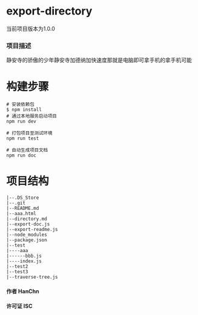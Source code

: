 
# export-directory
当前项目版本为1.0.0
### 项目描述
静安寺的骄傲的少年静安寺加德纳加快速度那就是电脑即可拿手机的拿手机可能
# 构建步骤
```
# 安装依赖包
$ npm install
# 通过本地服务启动项目      
npm run dev

# 打包项目至测试环境      
npm run test

# 自动生成项目文档      
npm run doc

```
# 项目结构

 ```
|--.DS_Store
|--.git
|--README.md
|--aaa.html
|--directory.md
|--export-doc.js
|--export-readme.js
|--node_modules
|--package.json
|--test
|----aaa
|------bbb.js
|----index.js
|--test2
|--test3
|--traverse-tree.js
``` 
#### 作者 HanChn
#### 许可证 ISC
    

